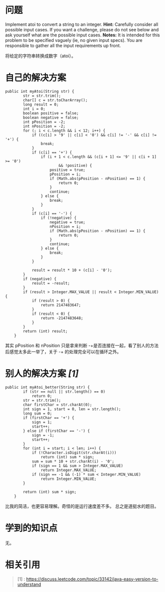 # 问题 
Implement atoi to convert a string to an integer.
**Hint:** Carefully consider all possible input cases. If you want a challenge, please do not see below and ask yourself what are the possible input cases.
**Notes:** It is intended for this problem to be specified vaguely (ie, no given input specs). You are responsible to gather all the input requirements up front.

将给定的字符串转换成数字（atoi）。


# 自己的解决方案

```
public int myAtoi(String str) {
        str = str.trim();
		char[] c = str.toCharArray();
		long result = 0;
		int i = 0;
		boolean positive = false;
		boolean negative = false;
		int pPosition = -2;
		int nPosition = -2;
		for (; i < c.length && i < 12; i++) {
			if ((c[i] > '9' || c[i] < '0') && c[i] != '-' && c[i] != '+') {
				break;
			}
			if (c[i] == '+') {
				if (i + 1 < c.length && (c[i + 1] <= '9' || c[i + 1] >= '0')
						&& !positive) {
					positive = true;
					pPosition = i;
					if (Math.abs(pPosition - nPosition) == 1) {
						return 0;
					}
					continue;
				} else {
					break;
				}
			}
			if (c[i] == '-') {
				if (!negative) {
					negative = true;
					nPosition = i;
					if (Math.abs(pPosition - nPosition) == 1) {
						return 0;
					}
					continue;
				} else {
					break;
				}
			}

			result = result * 10 + (c[i] - '0');
		}
		if (negative) {
			result = -result;
		}
		if (result > Integer.MAX_VALUE || result < Integer.MIN_VALUE) {
			if (result > 0) {
				return 2147483647;
			}
			if (result < 0) {
				return -2147483648;
			}
		}
		return (int) result;
    }
```

其实 pPosition 和 nPosition 只是拿来判断 -+是否连接在一起，看了别人的方法后感觉太多此一举了，关于 -+ 的处理完全可以在循环之外。

# 别人的解决方案 ***[1]***

```
public int myAtoi_better(String str) {
        if (str == null || str.length() == 0)
			return 0;
		str = str.trim();
		char firstChar = str.charAt(0);
		int sign = 1, start = 0, len = str.length();
		long sum = 0;
		if (firstChar == '+') {
			sign = 1;
			start++;
		} else if (firstChar == '-') {
			sign = -1;
			start++;
		}
		for (int i = start; i < len; i++) {
			if (!Character.isDigit(str.charAt(i)))
				return (int) sum * sign;
			sum = sum * 10 + str.charAt(i) - '0';
			if (sign == 1 && sum > Integer.MAX_VALUE)
				return Integer.MAX_VALUE;
			if (sign == -1 && (-1) * sum < Integer.MIN_VALUE)
				return Integer.MIN_VALUE;
		}

		return (int) sum * sign;
    }
```

比我的简洁，也更容易理解。奇怪的是运行速度差不多。
总之是道挺水的题目。

# 学到的知识点

无。

# 相关引用
> [1] : https://discuss.leetcode.com/topic/33142/java-easy-version-to-understand
